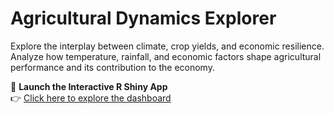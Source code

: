 # Agricultural Dynamics Explorer

Explore the interplay between climate, crop yields, and economic resilience. Analyze how temperature, rainfall, and economic factors shape agricultural performance and its contribution to the economy.

🌾 **Launch the Interactive R Shiny App**  
👉 [Click here to explore the dashboard](https://dshetty.shinyapps.io/DivyaHarishchandraShetty_33496366_Code/)
